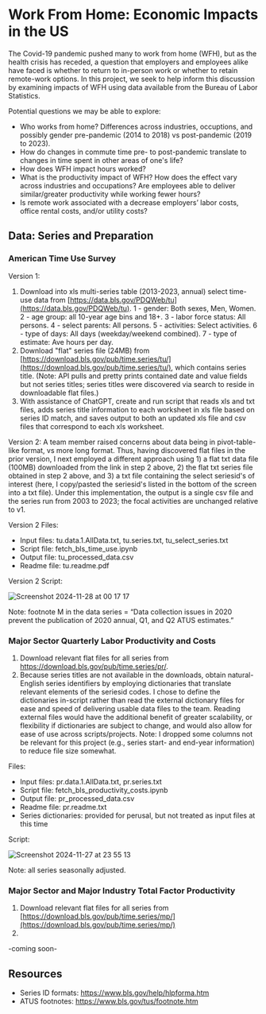 # Work From Home: Economic Impacts in the US

The Covid-19 pandemic pushed many to work from home (WFH), but as the health crisis has receded, a question that employers and employees alike have faced is whether to return to in-person work or whether to retain remote-work options. In this project, we seek to help inform this discussion by examining impacts of WFH using data available from the Bureau of Labor Statistics.

Potential questions we may be able to explore:
* Who works from home? Differences across industries, occuptions, and possibly gender pre-pandemic (2014 to 2018) vs post-pandemic (2019 to 2023). 
* How do changes in commute time pre- to post-pandemic translate to changes in time spent in other areas of one's life?
* How does WFH impact hours worked? 
* What is the productivity impact of WFH? How does the effect vary across industries and occupations? Are employees able to deliver similar/greater productivity while working fewer hours?
* Is remote work associated with a decrease employers’ labor costs, office rental costs, and/or utility costs? 

## Data: Series and Preparation

### American Time Use Survey 

Version 1:
1. Download into xls multi-series table (2013-2023, annual) select time-use data from [https://data.bls.gov/PDQWeb/tu](https://data.bls.gov/PDQWeb/tu).
    1 -	gender:	Both sexes, Men, Women. 2 -	age group: all 10-year age bins and 18+. 3 - labor force status: All persons. 4 - select parents: All persons. 5 - activities: Select activities. 6 -	type of days: All days (weekday/weekend combined). 7 - type of estimate: Ave hours per day.
2. Download "flat" series file (24MB) from [https://download.bls.gov/pub/time.series/tu/](https://download.bls.gov/pub/time.series/tu/), which contains series title. (Note: API pulls and pretty prints contained date and value fields but not series titles; series titles were discovered via search to reside in downloadable flat files.)
3. With assistance of ChatGPT, create and run script that reads xls and txt files, adds series title information to each worksheet in xls file based on series ID match, and saves output to both an updated xls file and csv files that correspond to each xls worksheet. 
 
Version 2:
A team member raised concerns about data being in pivot-table-like format, vs more long format. Thus, having discovered flat files in the prior version, I next employed a different approach using 1) a flat txt data file (100MB) downloaded from the link in step 2 above, 2) the flat txt series file obtained in step 2 above, and 3) a txt file containing the select seriesid's of interest (here, I copy/pasted the seriesid's listed in the bottom of the screen into a txt file). Under this implementation, the output is a single csv file and the series run from 2003 to 2023; the focal activities are unchanged relative to v1. 

Version 2 Files:
* Input files: tu.data.1.AllData.txt, tu.series.txt, tu_select_series.txt
* Script file: fetch_bls_time_use.ipynb
* Output file: tu_processed_data.csv
* Readme file: tu.readme.pdf

Version 2 Script:

![Screenshot 2024-11-28 at 00 17 17](https://github.com/user-attachments/assets/d93d53e0-1c05-44dd-9b3a-ef27317776b1)

Note: footnote M in the data series = “Data collection issues in 2020 prevent the publication of 2020 annual, Q1, and Q2 ATUS estimates.”

### Major Sector Quarterly Labor Productivity and Costs
1. Download relevant flat files for all series from https://download.bls.gov/pub/time.series/pr/.
2. Because series titles are not available in the downloads, obtain natural-English series identifiers by employing dictionaries that translate relevant elements of the seriesid codes. I chose to define the dictionaries in-script rather than read the external dictionary files for ease and speed of delivering usable data files to the team. Reading external files would have the additional benefit of greater scalability, or flexibility if dictionaries are subject to change, and would also allow for ease of use across scripts/projects. Note: I dropped some columns not be relevant for this project (e.g., series start- and end-year information) to reduce file size somewhat.  

Files:
* Input files: pr.data.1.AllData.txt, pr.series.txt
* Script file: fetch_bls_productivity_costs.ipynb
* Output file: pr_processed_data.csv
* Readme file: pr.readme.txt
* Series dictionaries: provided for perusal, but not treated as input files at this time

Script:

![Screenshot 2024-11-27 at 23 55 13](https://github.com/user-attachments/assets/cf8abdf2-a731-4fb7-ba43-e6344d282926)

Note: all series seasonally adjusted. 

### Major Sector and Major Industry Total Factor Productivity
1. Download relevant flat files for all series from [https://download.bls.gov/pub/time.series/mp/](https://download.bls.gov/pub/time.series/mp/)
2. 

-coming soon-

## Resources
* Series ID formats: https://www.bls.gov/help/hlpforma.htm
* ATUS footnotes: https://www.bls.gov/tus/footnote.htm
